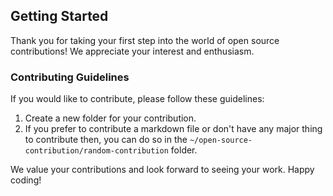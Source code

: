 ## Getting Started

Thank you for taking your first step into the world of open source contributions! We appreciate your interest and enthusiasm.

### Contributing Guidelines

If you would like to contribute, please follow these guidelines:

1. Create a new folder for your contribution.
2. If you prefer to contribute a markdown file or don't have any major thing to contribute then, you can do so in the `~/open-source-contribution/random-contribution` folder.

We value your contributions and look forward to seeing your work. Happy coding!
